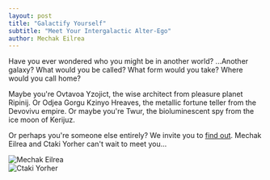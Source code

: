 ```yaml
---
layout: post
title: "Galactify Yourself"
subtitle: "Meet Your Intergalactic Alter-Ego"
author: Mechak Eilrea
---
```

Have you ever wondered who you might be in another world? ...Another galaxy? What would you be called? 
What form would you take? Where would you call home? 

Maybe you're Ovtavoa Yzojict, the wise architect from pleasure planet Ripinij. Or Odjea Gorgu Kzinyo Hreaves, the metallic fortune teller from the Devovivu empire. Or maybe you're Twur, the bioluminescent spy from the ice moon of Kerijuz.

Or perhaps you're someone else entirely?  We invite you to [find out](http://octaviaproject.org/galactify/). Mechak Eilrea and Ctaki Yorher can't wait to meet you...

![Mechak Eilrea](http://octaviaproject.github.io/assets/img/photos/Meghan_morph.png)  
![Ctaki Yorher](http://octaviaproject.github.io/assets/img/photos/chana_morph.png)

